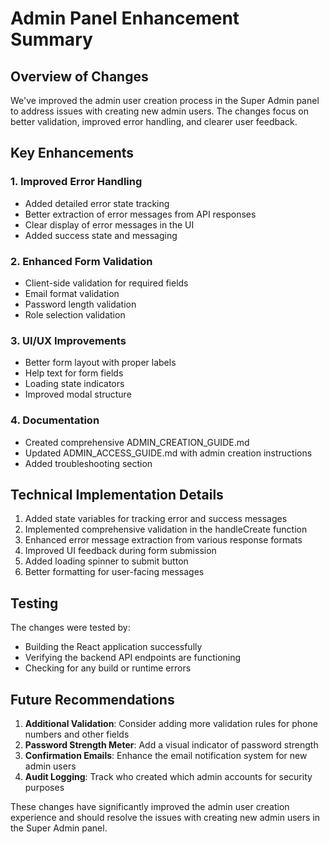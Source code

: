 # Admin Panel Enhancement Summary

## Overview of Changes

We've improved the admin user creation process in the Super Admin panel to address issues with creating new admin users. The changes focus on better validation, improved error handling, and clearer user feedback.

## Key Enhancements

### 1. Improved Error Handling
- Added detailed error state tracking
- Better extraction of error messages from API responses
- Clear display of error messages in the UI
- Added success state and messaging

### 2. Enhanced Form Validation
- Client-side validation for required fields
- Email format validation
- Password length validation
- Role selection validation

### 3. UI/UX Improvements
- Better form layout with proper labels
- Help text for form fields
- Loading state indicators
- Improved modal structure

### 4. Documentation
- Created comprehensive ADMIN_CREATION_GUIDE.md
- Updated ADMIN_ACCESS_GUIDE.md with admin creation instructions
- Added troubleshooting section

## Technical Implementation Details

1. Added state variables for tracking error and success messages
2. Implemented comprehensive validation in the handleCreate function
3. Enhanced error message extraction from various response formats
4. Improved UI feedback during form submission
5. Added loading spinner to submit button
6. Better formatting for user-facing messages

## Testing

The changes were tested by:
- Building the React application successfully
- Verifying the backend API endpoints are functioning
- Checking for any build or runtime errors

## Future Recommendations

1. **Additional Validation**: Consider adding more validation rules for phone numbers and other fields
2. **Password Strength Meter**: Add a visual indicator of password strength
3. **Confirmation Emails**: Enhance the email notification system for new admin users
4. **Audit Logging**: Track who created which admin accounts for security purposes

These changes have significantly improved the admin user creation experience and should resolve the issues with creating new admin users in the Super Admin panel.
